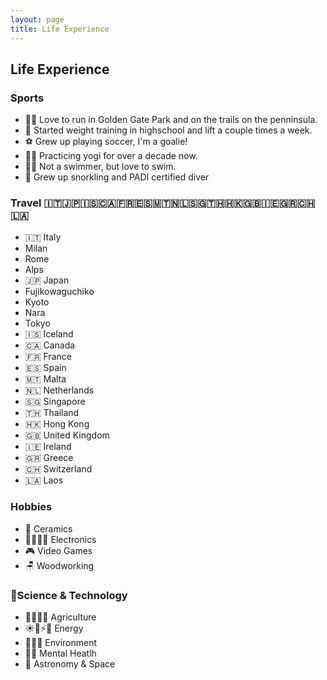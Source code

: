 ```yaml
---
layout: page
title: Life Experience
---
```


## Life Experience
### Sports 
- 🏃‍♂️ Love to run in Golden Gate Park and on the trails on the penninsula.
- 💪 Started weight training in highschool and lift a couple times a week.
- ⚽️ Grew up playing soccer, I'm a goalie!
- 🧘‍♂️ Practicing yogi for over a decade now.
- 🏊‍♂️ Not a swimmer, but love to swim.
- 🤿 Grew up snorkling and PADI certified diver

### Travel 🇮🇹🇯🇵🇮🇸🇨🇦🇫🇷🇪🇸🇲🇹🇳🇱🇸🇬🇹🇭🇭🇰🇬🇧🇮🇪🇬🇷🇨🇭🇱🇦
- 🇮🇹 Italy
 - Milan
 - Rome
 - Alps
- 🇯🇵 Japan
 - Fujikowaguchiko 
 - Kyoto
 - Nara
 - Tokyo
- 🇮🇸 Iceland
- 🇨🇦 Canada
- 🇫🇷 France
- 🇪🇸 Spain
- 🇲🇹 Malta 
- 🇳🇱 Netherlands
- 🇸🇬 Singapore
- 🇹🇭 Thailand
- 🇭🇰 Hong Kong
- 🇬🇧 United Kingdom
- 🇮🇪 Ireland
- 🇬🇷 Greece
- 🇨🇭 Switzerland
- 🇱🇦 Laos

### Hobbies
- 🏺 Ceramics
- 👨‍💻👨‍🔧 Electronics
- 🎮 Video Games
- 🪑 Woodworking

### 🔬Science & Technology
- 👨‍🌾🌱🌾 Agriculture 
- ☀️💨⚡️🔋 Energy 
- 🍃🌳🍂 Environment 
- 🍄💊 Mental Heatlh 
- 📡 Astronomy & Space
